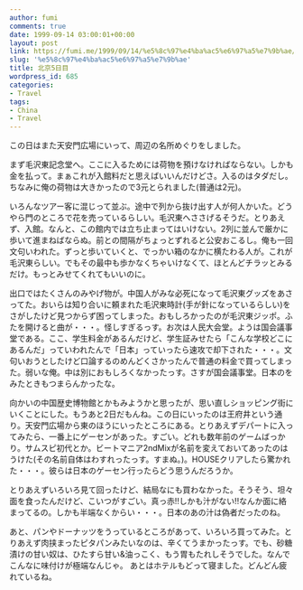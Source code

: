 ```yaml
---
author: fumi
comments: true
date: 1999-09-14 03:00:01+00:00
layout: post
link: https://fumi.me/1999/09/14/%e5%8c%97%e4%ba%ac5%e6%97%a5%e7%9b%ae/
slug: '%e5%8c%97%e4%ba%ac5%e6%97%a5%e7%9b%ae'
title: 北京5日目
wordpress_id: 685
categories:
- Travel
tags:
- China
- Travel
---
```


この日はまた天安門広場にいって、周辺の名所めぐりをしました。




まず毛沢東記念堂へ。ここに入るためには荷物を預けなければならない。しかも金を払って。まぁこれが入館料だと思えばいいんだけどさ。入るのはタダだし。ちなみに俺の荷物は大きかったので3元とられました(普通は2元)。




いろんなツアー客に混じって並ぶ。途中で列から抜け出す人が何人かいた。どうやら門のところで花を売っているらしい。毛沢東へささげるそうだ。とりあえず、入館。なんと、この館内では立ち止まってはいけない。2列に並んで厳かに歩いて進まねばならぬ。前との間隔がちょっとずれると公安おこるし。俺も一回文句いわれた。ずっと歩いていくと、でっかい箱のなかに横たわる人が。これが毛沢東らしい。でもその最中も歩かなくちゃいけなくて、ほとんどチラッとみるだけ。もっとみせてくれてもいいのに。




出口ではたくさんのみやげ物が。中国人がみな必死になって毛沢東グッズをあさってた。おいらは知り合いに頼まれた毛沢東時計(手が針になっているらしい)をさがしたけど見つからず困ってしまった。おもしろかったのが毛沢東ジッポ。ふたを開けると曲が・・・。怪しすぎるっす。お次は人民大会堂。ようは国会議事堂である。ここ、学生料金があるんだけど、学生証みせたら「こんな学校どこにあるんだ」っていわれたんで「日本」っていったら速攻で却下された・・・。文句いおうとしたけど口論するのめんどくさかったんで普通の料金で買ってしまった。弱いな俺。中は別におもしろくなかったっす。さすが国会議事堂。日本のをみたときもつまらんかったな。




向かいの中国歴史博物館とかもみようかと思ったが、思い直しショッピング街にいくことにした。もうあと2日だもんね。この日にいったのは王府井という通り。天安門広場から東のほうにいったところにある。とりあえずデパートに入ってみたら、一番上にゲーセンがあった。すごい。どれも数年前のゲームばっかり。サムスピ初代とか。ビートマニア2ndMixが名前を変えておいてあったのはうけた(その名前自体はわすれったっす。すまぬ。)。HOUSEクリアしたら驚かれた・・・。彼らは日本のゲーセン行ったらどう思うんだろうか。




とりあえずいろいろ見て回ったけど、結局なにも買わなかった。そうそう、坦々面を食ったんだけど、こいつがすごい。真っ赤!!しかも汁がない!!なんか面に絡まってるの。しかも半端なくからい・・・。日本のあの汁は偽者だったのね。




あと、パンやドーナッツをうっているところがあって、いろいろ買ってみた。とりあえず肉挟まったピタパンみたいなのは、辛くてうまかったっす。でも、砂糖漬けの甘い奴は、ひたすら甘い&油っこく、もう胃もたれしそうでした。なんでこんなに味付けが極端なんじゃ。
あとはホテルもどって寝ました。どんどん疲れているね。
